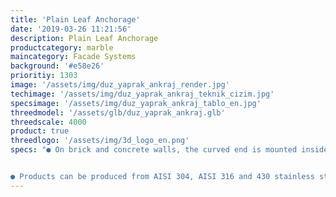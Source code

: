 ```yaml
---
title: 'Plain Leaf Anchorage'
date: '2019-03-26 11:21:56'
description: Plain Leaf Anchorage
productcategory: marble
maincategory: Facade Systems
background: '#e58e26'
prioritiy: 1303
image: '/assets/img/duz_yaprak_ankraj_render.jpg'
techimage: '/assets/img/duz_yaprak_ankraj_teknik_cizim.jpg'
specsimage: '/assets/img/duz_yaprak_ankraj_tablo_en.jpg'
threedmodel: '/assets/glb/duz_yaprak_ankraj.glb'
threedscale: 4000
product: true
threedlogo: '/assets/img/3d_logo_en.png'
specs: "● On brick and concrete walls, the curved end is mounted inside the wall with grout. A pin is attached to the perforated end and the exterior is fixed.


● Products can be produced from AISI 304, AISI 316 and 430 stainless steel upon request."
---
```

